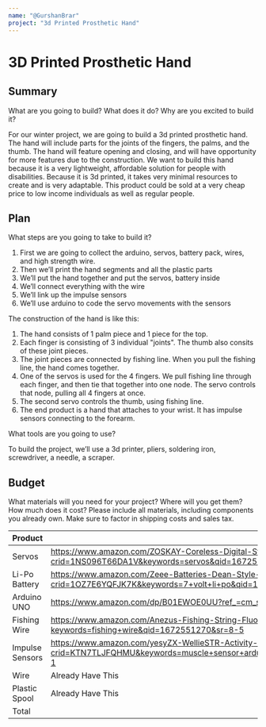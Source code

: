 ```yaml
---
name: "@GurshanBrar"
project: "3d Printed Prosthetic Hand"
---
```


# 3D Printed Prosthetic Hand
## Summary
What are you going to build? What does it do? Why are you excited to build it?

For our winter project, we are going to build a 3d printed prosthetic hand. The hand will include parts for the joints of the fingers, the palms, and the thumb. The hand will feature opening and closing, and will have opportunity for more features due to the construction. We want to build this hand because it is a very lightweight, affordable solution for people with disabilities. Because it is 3d printed, it takes very minimal resources to create and is very adaptable. This product could be sold at a very cheap price to low income individuals as well as regular people. 
## Plan

What steps are you going to take to build it?
1. First we are going to collect the arduino, servos, battery pack, wires, and high strength wire. 
2. Then we’ll print the hand segments and all the plastic parts
3. We’ll put the hand together and put the servos, battery inside
4. We’ll connect everything with the wire
5. We’ll link up the impulse sensors
6. We’ll use arduino to code the servo movements with the sensors

The construction of the hand is like this:
1. The hand consists of 1 palm piece and 1 piece for the top.
2. Each finger is consisting of 3 individual "joints". The thumb also consits of these joint pieces.
3. The joint pieces are connected by fishing line. When you pull the fishing line, the hand comes together.
4. One of the servos is used for the 4 fingers. We pull fishing line through each finger, and then tie that together into one node. The servo controls that node, pulling all 4 fingers at once.
5. The second servo controls the thumb, using fishing line.
6. The end product is a hand that attaches to your wrist. It has impulse sensors connecting to the forearm.

What tools are you going to use? 

To build the project, we’ll use a 3d printer, pliers, soldering iron, screwdriver, a needle, a scraper.

## Budget

What materials will you need for your project? Where will you get them? How much does it cost? Please include all materials, including components you already own. Make sure to factor in shipping costs and sales tax.

| Product         | Supplier/Link                         | Cost   |
| --------------- | ------------------------------------- | ------ |
| Servos  | https://www.amazon.com/ZOSKAY-Coreless-Digital-Stainless-arduino/dp/B07S9XZYN2/ref=sr_1_5?crid=1NS096T66DA1V&keywords=servos&qid=1672550781&sprefix=servo%2Caps%2C178&sr=8-5 | Qt 2: $64.00  |
| Li-Po Battery | https://www.amazon.com/Zeee-Batteries-Dean-Style-Connector-Vehicles/dp/B076Z778MJ/ref=sr_1_3?crid=1OZ7E6YQFJK7K&keywords=7+volt+li+po&qid=1672551064&sprefix=7+volt+li+po%2Caps%2C137&sr=8-3 | $31.19 |
| Arduino UNO  | https://www.amazon.com/dp/B01EWOE0UU?ref_=cm_sw_r_apan_dp_XWFKXFFJFG4E184ZRGC8 | $17.99  |
| Fishing Wire | https://www.amazon.com/Anezus-Fishing-String-Fluorocarbon-Monofilament/dp/B07J62FVCV/ref=sr_1_5?keywords=fishing+wire&qid=1672551270&sr=8-5  | $6.99 |
| Impulse Sensors  | https://www.amazon.com/yesyZX-WellieSTR-Activity-Measuring-Electrical/dp/B0B5K9QR5V/ref=sr_1_1?crid=KTN7TLJFQHMU&keywords=muscle+sensor+arduino&qid=1672550387&sprefix=muscle+sensor%2Caps%2C154&sr=8-1 | $30.00  |
| Wire | Already Have This  | $0.00 |
| Plastic Spool  | Already Have This | $0.00  |
| Total           |                                       | $156.65 |

